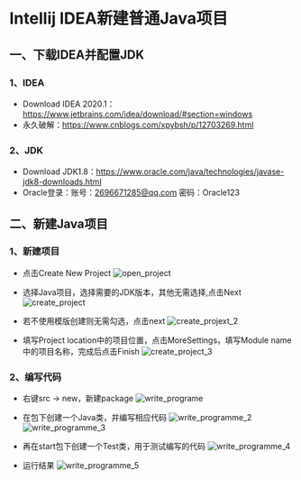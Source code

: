 # Intellij IDEA新建普通Java项目

## 一、下载IDEA并配置JDK

### 1、IDEA

* Download IDEA 2020.1：<https://www.jetbrains.com/idea/download/#section=windows>
* 永久破解：https://www.cnblogs.com/xpybsh/p/12703269.html
### 2、JDK
* Download JDK1.8：<https://www.oracle.com/java/technologies/javase-jdk8-downloads.html>
* Oracle登录：账号：2696671285@qq.com  密码：Oracle123
## 二、新建Java项目

### 1、新建项目
* 点击Create New Project
![open_project](\JavaPic\open_project.png)

* 选择Java项目，选择需要的JDK版本，其他无需选择,点击Next
![create_project](\JavaPic\create_project_1.png)

* 若不使用模版创建则无需勾选，点击next
![create_projext_2](\JavaPic\create_projext_2.png)

* 填写Project location中的项目位置，点击MoreSettings，填写Module name中的项目名称，完成后点击Finish
![create_project_3](\JavaPic\create_project_3.png)

### 2、编写代码
* 右键src -> new，新建package
![write_programe](\JavaPic\write_programme_1.png)

* 在包下创建一个Java类，并编写相应代码
![write_programme_2](\JavaPic\write_programme_2.png)
![write_programme_3](\JavaPic\write_programme_3.png)

* 再在start包下创建一个Test类，用于测试编写的代码
![write_programme_4](\JavaPic\write_programme_4.png)

* 运行结果
![write_programme_5](\JavaPic\write_programme_5.png)